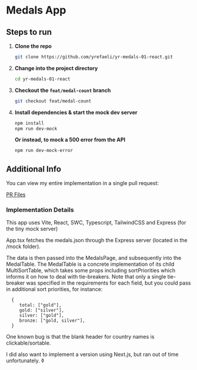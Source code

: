 # Medals App

## Steps to run

1. **Clone the repo**

   ```bash
   git clone https://github.com/yrefaeli/yr-medals-01-react.git
   ```

2. **Change into the project directory**

   ```bash
   cd yr-medals-01-react
   ```

3. **Checkout the `feat/medal-count` branch**

   ```bash
   git checkout feat/medal-count
   ```

4. **Install dependencies & start the mock dev server**
   ```bash
   npm install
   npm run dev-mock
   ```
   **Or instead, to mock a 500 error from the API**
   ```bash
   npm run dev-mock-error
   ```

## Additional Info

You can view my entire implementation in a single pull request:

[PR Files](https://github.com/yrefaeli/yr-medals-01-react/pull/1)

### Implementation Details

This app uses Vite, React, SWC, Typescript, TailwindCSS and Express (for the tiny mock server)

App.tsx fetches the medals.json through the Express server (located in the /mock folder).

The data is then passed into the MedalsPage, and subsequently into the MedalTable. The MedalTable is a concrete implementation of its child MultiSortTable, which takes some props including sortPriorities which informs it on how to deal with tie-breakers. Note that only a single tie-breaker was specified in the requirements for each field, but you could pass in additional sort priorities, for instance:

```code
  {
     total: ["gold"],
     gold: ["silver"],
     silver: ["gold"],
     bronze: ["gold, silver"],
  }
```

One known bug is that the blank header for country names is clickable/sortable.

I did also want to implement a version using Next.js, but ran out of time unfortunately.
◊
